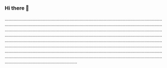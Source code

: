 ### Hi there 👋

.........................................................................................................................................................................................................................................................................................................................................................................................................................................................................................................................................................................................................................................................................................................................................................................................................................................................................................................................................................................................................................................................................................